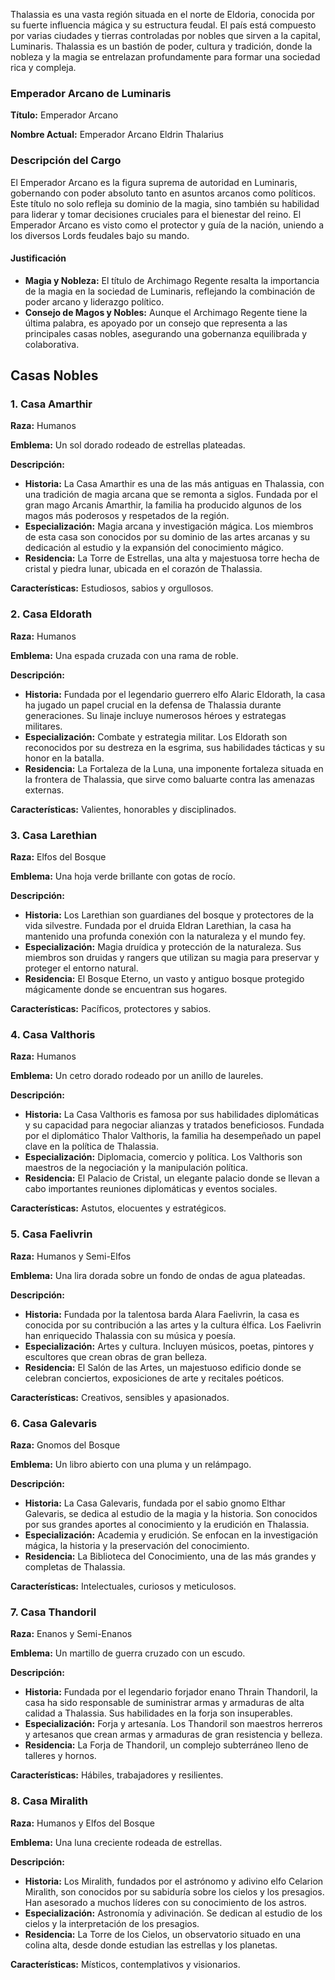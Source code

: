 Thalassia es una vasta región situada en el norte de Eldoria, conocida por su fuerte influencia mágica y su estructura feudal. El país está compuesto por varias ciudades y tierras controladas por nobles que sirven a la capital, Luminaris. Thalassia es un bastión de poder, cultura y tradición, donde la nobleza y la magia se entrelazan profundamente para formar una sociedad rica y compleja.

### Emperador Arcano de Luminaris

**Título:** Emperador Arcano

**Nombre Actual:** Emperador Arcano Eldrin Thalarius

### Descripción del Cargo

El Emperador Arcano es la figura suprema de autoridad en Luminaris, gobernando con poder absoluto tanto en asuntos arcanos como políticos. Este título no solo refleja su dominio de la magia, sino también su habilidad para liderar y tomar decisiones cruciales para el bienestar del reino. El Emperador Arcano es visto como el protector y guía de la nación, uniendo a los diversos Lords feudales bajo su mando.

#### Justificación

- **Magia y Nobleza:** El título de Archimago Regente resalta la importancia de la magia en la sociedad de Luminaris, reflejando la combinación de poder arcano y liderazgo político.
- **Consejo de Magos y Nobles:** Aunque el Archimago Regente tiene la última palabra, es apoyado por un consejo que representa a las principales casas nobles, asegurando una gobernanza equilibrada y colaborativa.

## Casas Nobles

### 1. Casa Amarthir

**Raza:** Humanos

**Emblema:** Un sol dorado rodeado de estrellas plateadas.

**Descripción:**

- **Historia:** La Casa Amarthir es una de las más antiguas en Thalassia, con una tradición de magia arcana que se remonta a siglos. Fundada por el gran mago Arcanis Amarthir, la familia ha producido algunos de los magos más poderosos y respetados de la región.
- **Especialización:** Magia arcana y investigación mágica. Los miembros de esta casa son conocidos por su dominio de las artes arcanas y su dedicación al estudio y la expansión del conocimiento mágico.
- **Residencia:** La Torre de Estrellas, una alta y majestuosa torre hecha de cristal y piedra lunar, ubicada en el corazón de Thalassia.

**Características:** Estudiosos, sabios y orgullosos.

### 2. Casa Eldorath

**Raza:** Humanos

**Emblema:** Una espada cruzada con una rama de roble.

**Descripción:**

- **Historia:** Fundada por el legendario guerrero elfo Alaric Eldorath, la casa ha jugado un papel crucial en la defensa de Thalassia durante generaciones. Su linaje incluye numerosos héroes y estrategas militares.
- **Especialización:** Combate y estrategia militar. Los Eldorath son reconocidos por su destreza en la esgrima, sus habilidades tácticas y su honor en la batalla.
- **Residencia:** La Fortaleza de la Luna, una imponente fortaleza situada en la frontera de Thalassia, que sirve como baluarte contra las amenazas externas.

**Características:** Valientes, honorables y disciplinados.

### 3. Casa Larethian

**Raza:** Elfos del Bosque

**Emblema:** Una hoja verde brillante con gotas de rocío.

**Descripción:**

- **Historia:** Los Larethian son guardianes del bosque y protectores de la vida silvestre. Fundada por el druida Eldran Larethian, la casa ha mantenido una profunda conexión con la naturaleza y el mundo fey.
- **Especialización:** Magia druídica y protección de la naturaleza. Sus miembros son druidas y rangers que utilizan su magia para preservar y proteger el entorno natural.
- **Residencia:** El Bosque Eterno, un vasto y antiguo bosque protegido mágicamente donde se encuentran sus hogares.

**Características:** Pacíficos, protectores y sabios.

### 4. Casa Valthoris

**Raza:** Humanos

**Emblema:** Un cetro dorado rodeado por un anillo de laureles.

**Descripción:**

- **Historia:** La Casa Valthoris es famosa por sus habilidades diplomáticas y su capacidad para negociar alianzas y tratados beneficiosos. Fundada por el diplomático Thalor Valthoris, la familia ha desempeñado un papel clave en la política de Thalassia.
- **Especialización:** Diplomacia, comercio y política. Los Valthoris son maestros de la negociación y la manipulación política.
- **Residencia:** El Palacio de Cristal, un elegante palacio donde se llevan a cabo importantes reuniones diplomáticas y eventos sociales.

**Características:** Astutos, elocuentes y estratégicos.

### 5. Casa Faelivrin

**Raza:** Humanos y Semi-Elfos

**Emblema:** Una lira dorada sobre un fondo de ondas de agua plateadas.

**Descripción:**

- **Historia:** Fundada por la talentosa barda Alara Faelivrin, la casa es conocida por su contribución a las artes y la cultura élfica. Los Faelivrin han enriquecido Thalassia con su música y poesía.
- **Especialización:** Artes y cultura. Incluyen músicos, poetas, pintores y escultores que crean obras de gran belleza.
- **Residencia:** El Salón de las Artes, un majestuoso edificio donde se celebran conciertos, exposiciones de arte y recitales poéticos.

**Características:** Creativos, sensibles y apasionados.

### 6. Casa Galevaris

**Raza:** Gnomos del Bosque

**Emblema:** Un libro abierto con una pluma y un relámpago.

**Descripción:**

- **Historia:** La Casa Galevaris, fundada por el sabio gnomo Elthar Galevaris, se dedica al estudio de la magia y la historia. Son conocidos por sus grandes aportes al conocimiento y la erudición en Thalassia.
- **Especialización:** Academia y erudición. Se enfocan en la investigación mágica, la historia y la preservación del conocimiento.
- **Residencia:** La Biblioteca del Conocimiento, una de las más grandes y completas de Thalassia.

**Características:** Intelectuales, curiosos y meticulosos.

### 7. Casa Thandoril

**Raza:** Enanos y Semi-Enanos

**Emblema:** Un martillo de guerra cruzado con un escudo.

**Descripción:**

- **Historia:** Fundada por el legendario forjador enano Thrain Thandoril, la casa ha sido responsable de suministrar armas y armaduras de alta calidad a Thalassia. Sus habilidades en la forja son insuperables.
- **Especialización:** Forja y artesanía. Los Thandoril son maestros herreros y artesanos que crean armas y armaduras de gran resistencia y belleza.
- **Residencia:** La Forja de Thandoril, un complejo subterráneo lleno de talleres y hornos.

**Características:** Hábiles, trabajadores y resilientes.

### 8. Casa Miralith

**Raza:** Humanos y Elfos del Bosque

**Emblema:** Una luna creciente rodeada de estrellas.

**Descripción:**

- **Historia:** Los Miralith, fundados por el astrónomo y adivino elfo Celarion Miralith, son conocidos por su sabiduría sobre los cielos y los presagios. Han asesorado a muchos líderes con su conocimiento de los astros.
- **Especialización:** Astronomía y adivinación. Se dedican al estudio de los cielos y la interpretación de los presagios.
- **Residencia:** La Torre de los Cielos, un observatorio situado en una colina alta, desde donde estudian las estrellas y los planetas.

**Características:** Místicos, contemplativos y visionarios.